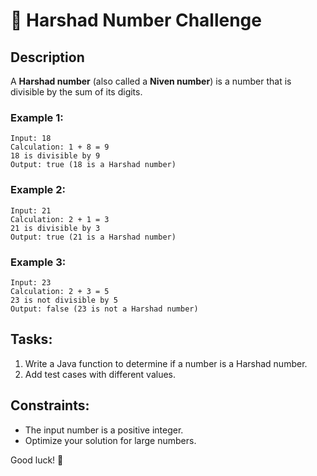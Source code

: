 # 🎯 Harshad Number Challenge

## Description
A **Harshad number** (also called a **Niven number**) is a number that is divisible by the sum of its digits.

### Example 1:
```
Input: 18  
Calculation: 1 + 8 = 9  
18 is divisible by 9  
Output: true (18 is a Harshad number)
```

### Example 2:
```
Input: 21  
Calculation: 2 + 1 = 3  
21 is divisible by 3  
Output: true (21 is a Harshad number)
```

### Example 3:
```
Input: 23  
Calculation: 2 + 3 = 5  
23 is not divisible by 5  
Output: false (23 is not a Harshad number)
```

## Tasks:
1. Write a Java function to determine if a number is a Harshad number.
2. Add test cases with different values.

## Constraints:
- The input number is a positive integer.
- Optimize your solution for large numbers.

Good luck! 🚀